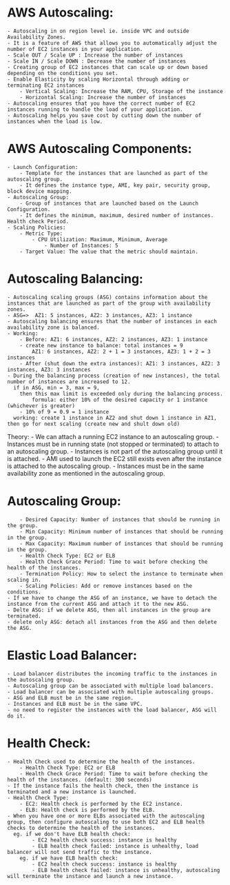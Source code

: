# AWS Autoscaling:
    - Autoscaling in on region level ie. inside VPC and outside Availability Zones. 
    - It is a feature of AWS that allows you to automatically adjust the number of EC2 instances in your application.
    - Scale OUT / Scale UP : Increase the number of instances
    - Scale IN / Scale DOWN : Decrease the number of instances
    - Creating group of EC2 instances that can scale up or down based depending on the conditions you set.
    - Enable Elasticity by scaling Horizontal through adding or terminating EC2 instances
        - Vertical Scaling: Increase the RAM, CPU, Storage of the instance
        - Horizontal Scaling: Increase the number of instances
    - Autoscaling ensures that you have the correct number of EC2 instances running to handle the load of your application.
    - Autoscaling helps you save cost by cutting down the number of instances when the load is low.

# AWS Autoscaling Components:
    - Launch Configuration: 
        - Template for the instances that are launched as part of the autoscaling group.
        - It defines the instance type, AMI, key pair, security group, block device mapping.
    - Autoscaling Group:
        - Group of instances that are launched based on the Launch Configuration.
        - It defines the minimum, maximum, desired number of instances. Health check Period.
    - Scaling Policies:
        - Metric Type:
            - CPU Utilization: Maximum, Minimum, Average
                - Number of Instances: 5
        - Target Value: The value that the metric should maintain.

# Autoscaling Balancing:
    - Autoscaling scaling groups (ASG) contains information about the instances that are launched as part of the group with availability zones.
    - ASG=>  AZ1: 5 instances, AZ2: 3 instances, AZ3: 1 instance
    - Autoscaling balancing ensures that the number of instances in each availability zone is balanced.
    - Working:
        - Before: AZ1: 6 instances, AZ2: 2 instances, AZ3: 1 instance
        - create new instance to balance: total instances = 9
            AZ1: 6 instances, AZ2: 2 + 1 = 3 instances, AZ3: 1 + 2 = 3 instances
        - After (shut down the extra instances): AZ1: 3 instances, AZ2: 3 instances, AZ3: 3 instances
    - During the balancing process (creation of new instances), the total number of instances are increased to 12.
      if in ASG, min = 3, max = 9,
        then this max limit is exceeded only during the balancing process.
            formula: either 10% of the desired capacity or 1 instance (whichever is greater)
        - 10% of 9 = 0.9 = 1 instance
      working: create 1 instance in AZ2 and shut down 1 instance in AZ1, then go for next scaling (create new and shult down old)


Theory:
    - We can attach a running EC2 instance to an autoscaling group.
    - Instances must be in running state (not stopped or terminated) to attach to an autoscaling group.
    - Instances is not part of the autoscaling group until it is attached.
    - AMI used to launch the EC2 still exists even after the instance is attached to the autoscaling group.
    - Instances must be in the same availability zone as mentioned in the autoscaling group.

# Autoscaling Group:
        - Desired Capacity: Number of instances that should be running in the group.
        - Min Capacity: Minimum number of instances that should be running in the group.
        - Max Capacity: Maximum number of instances that should be running in the group.
        - Health Check Type: EC2 or ELB
        - Health Check Grace Period: Time to wait before checking the health of the instances.
        - Termination Policy: How to select the instance to terminate when scaling in.
        - Scaling Policies: Add or remove instances based on the conditions.
    - If we have to change the ASG of an instance, we have to detach the instance from the current ASG and attach it to the new ASG.
    - Delte ASG: if we delete ASG, then all instances in the group are terminated.
    - delete only ASG: detach all instances from the ASG and then delete the ASG.

# Elastic Load Balancer:
    - Load balancer distributes the incoming traffic to the instances in the autoscaling group.
    - Autoscaling group can be associated with multiple load balancers.
    - Load balancer can be associated with multiple autoscaling groups.
    - ASG and ELB must be in the same region.
    - Instances and ELB must be in the same VPC.
    - no need to register the instances with the load balancer, ASG will do it.
    
# Health Check:
    - Health Check used to determine the health of the instances.
        - Health Check Type: EC2 or ELB
        - Health Check Grace Period: Time to wait before checking the health of the instances. (default: 300 seconds)
    - If the instance fails the health check, then the instance is terminated and a new instance is launched.
    - Health Check Type:
        - EC2: Health check is performed by the EC2 instance.
        - ELB: Health check is performed by the ELB.
    - When you have one or more ELBs associated with the autoscaling group, then configure autoscaling to use both EC2 and ELB health checks to determine the health of the instances.
      eg. if we don't have ELB health check:
            - EC2 health check success: instance is healthy
            - ELB health check failed: instance is unhealthy, load balancer will not send traffic to the instance.
        eg. if we have ELB health check:
            - EC2 health check success: instance is healthy
            - ELB health check failed: instance is unhealthy, autoscaling will terminate the instance and launch a new instance.
    
    